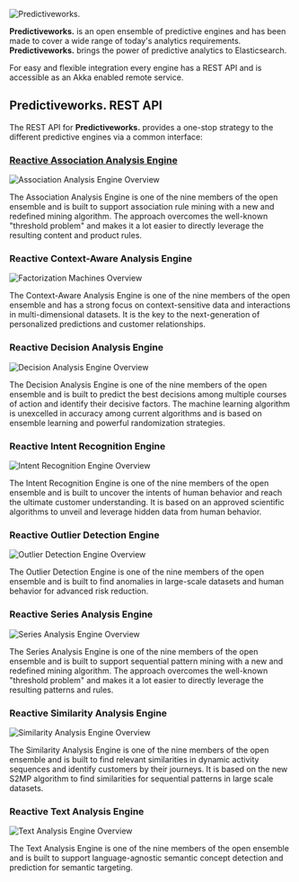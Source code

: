 ![Predictiveworks.](https://raw.githubusercontent.com/skrusche63/spark-rest/master/images/predictiveworks.png)

**Predictiveworks.** is an open ensemble of predictive engines and has been made to cover a wide range of today's analytics 
requirements. **Predictiveworks.**  brings the power of predictive analytics to Elasticsearch.

For easy and flexible integration every engine has a REST API and is accessible as an Akka enabled remote service.

## Predictiveworks. REST API

The REST API for **Predictiveworks.** provides a one-stop strategy to the different predictive engines via a common interface:

### [Reactive Association Analysis Engine](https://github.com/skrusche63/spark-arules)

![Association Analysis Engine Overview](https://raw.githubusercontent.com/skrusche63/spark-rest/master/images/association-rules-overview.png)

The Association Analysis Engine is one of the nine members of the open ensemble and is built to support association rule mining with a new and redefined 
mining algorithm. The approach overcomes the well-known "threshold problem" and makes it a lot easier to directly leverage the resulting content and product rules.


### Reactive Context-Aware Analysis Engine

![Factorization Machines Overview](https://raw.githubusercontent.com/skrusche63/spark-rest/master/images/factorization-machines-overview.png)

The Context-Aware Analysis Engine is one of the nine members of the open ensemble and has a strong focus on context-sensitive data and interactions in 
multi-dimensional datasets. It is the key to the next-generation of personalized predictions and customer relationships.
  

### Reactive Decision Analysis Engine

![Decision Analysis Engine Overview](https://raw.githubusercontent.com/skrusche63/spark-rest/master/images/decision-analysis-overview.png)

The Decision Analysis Engine is one of the nine members of the open ensemble and is built to predict the best decisions among multiple courses of action 
and identify their decisive factors. The machine learning algorithm is unexcelled in accuracy among current algorithms and is based on ensemble learning 
and powerful randomization strategies. 


### Reactive Intent Recognition Engine

![Intent Recognition Engine Overview](https://raw.githubusercontent.com/skrusche63/spark-rest/master/images/intent-recognition-overview.png)

The Intent Recognition Engine is one of the nine members of the open ensemble and is built to uncover the intents of human behavior and reach
the ultimate customer understanding. It is based on an approved scientific algorithms to unveil and leverage hidden data from human behavior. 


### Reactive Outlier Detection Engine

![Outlier Detection Engine Overview](https://raw.githubusercontent.com/skrusche63/spark-rest/master/images/outlier-detection-overview.png)

The Outlier Detection Engine is one of the nine members of the open ensemble and is built to find anomalies in large-scale datasets and human behavior 
for advanced risk reduction. 


### Reactive Series Analysis Engine

![Series Analysis Engine Overview](https://raw.githubusercontent.com/skrusche63/spark-rest/master/images/series-analysis-overview.png)

The Series Analysis Engine is one of the nine members of the open ensemble and is built to support sequential pattern mining with a new and redefined 
mining algorithm. The approach overcomes the well-known "threshold problem" and makes it a lot easier to directly leverage the resulting patterns and rules.


### Reactive Similarity Analysis Engine

![Similarity Analysis Engine Overview](https://raw.githubusercontent.com/skrusche63/spark-rest/master/images/similarity-analysis-overview.png)

The Similarity Analysis Engine is one of the nine members of the open ensemble and is built to find relevant similarities in dynamic activity sequences and 
identify customers by their journeys. It is based on the new S2MP algorithm to find similarities for sequential patterns in large scale datasets. 


### Reactive Text Analysis Engine

![Text Analysis Engine Overview](https://raw.githubusercontent.com/skrusche63/spark-rest/master/images/text-analysis-overview.png)

The Text Analysis Engine is one of the nine members of the open ensemble and is built to support language-agnostic semantic concept detection and prediction 
for semantic targeting.
